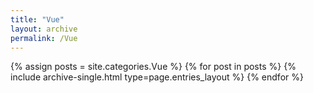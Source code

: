 ```yaml
---
title: "Vue"
layout: archive
permalink: /Vue
---
```



{% assign posts = site.categories.Vue %}
{% for post in posts %} {% include archive-single.html type=page.entries_layout %} {% endfor %}
